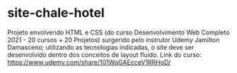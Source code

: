# site-chale-hotel
Projeto envolvendo HTML e CSS (do curso Desenvolvimento Web Completo 2021 - 20 cursos + 20 Projetos) surgerido pelo instrutor Udemy Jamilton Damasceno; utilizando as tecnologias indicadas, o site deve ser desenvolvido dentro dos conceitos de layout fluido.
Link do curso: https://www.udemy.com/share/101WqGAEcceV1RRHoD/

